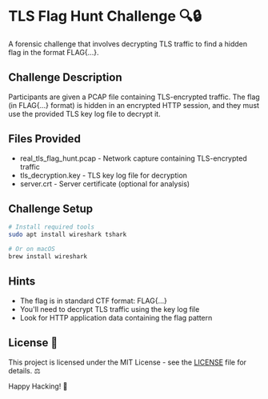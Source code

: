 # TLS Flag Hunt Challenge 🔍🔒

A forensic challenge that involves decrypting TLS traffic to find a hidden flag in the format FLAG{...}.

## Challenge Description
Participants are given a PCAP file containing TLS-encrypted traffic. The flag (in FLAG{...} format) is hidden in an encrypted HTTP session, and they must use the provided TLS key log file to decrypt it.

## Files Provided
- real_tls_flag_hunt.pcap - Network capture containing TLS-encrypted traffic
- tls_decryption.key - TLS key log file for decryption
- server.crt - Server certificate (optional for analysis)

## Challenge Setup
```bash
# Install required tools
sudo apt install wireshark tshark

# Or on macOS
brew install wireshark
```

## Hints 
- The flag is in standard CTF format: FLAG{...}
- You'll need to decrypt TLS traffic using the key log file
- Look for HTTP application data containing the flag pattern

## License 📜

This project is licensed under the MIT License - see the [LICENSE](LICENSE) file for details. ⚖️

Happy Hacking! 🚀
